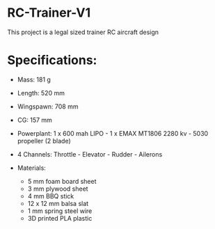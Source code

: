 # RC-Trainer-V1

This project is a legal sized trainer RC aircraft design

# Specifications:

- Mass:         181 g
- Length:       520 mm
- Wingspawn:    708 mm
- CG:           157 mm

- Powerplant:   1 x 600 mah LIPO  -  1 x EMAX MT1806 2280 kv  -  5030 propeller (2 blade)
        
- 4 Channels:   Throttle - Elevator - Rudder - Ailerons

- Materials:
  - 5 mm foam board sheet
  - 3 mm plywood sheet
  - 4 mm BBQ stick
  - 12 x 12 mm balsa slat
  - 1 mm spring steel wire
  - 3D printed PLA plastic
